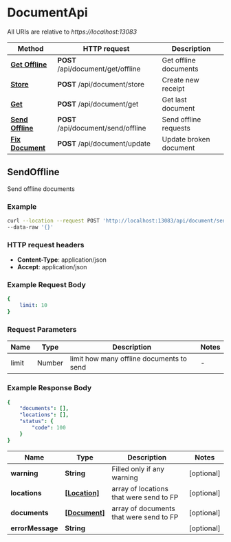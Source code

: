 # DocumentApi

All URIs are relative to *https://localhost:13083*

Method | HTTP request | Description
------------- | ------------- | -------------
[**Get Offline**](DocumentApiGetOffline.md#GetOffline) | **POST** /api/document/get/offline | Get offline documents
[**Store**](DocumentApiStore.md#StoreDocument) | **POST** /api/document/store | Create new receipt
[**Get**](DocumentApiGet.md#GetDocument) | **POST** /api/document/get | Get last document
[**Send Offline**](DocumentApiSendOffline.md#SendOffline) | **POST** /api/document/send/offline | Send offline requests
[**Fix Document**](DocumentApiFix.md#FixDocument) | **POST** /api/document/update | Update broken document


## SendOffline

Send offline documents

### Example

```bash
curl --location --request POST 'http://localhost:13083/api/document/send/offline' \
--data-raw '{}'
```

### HTTP request headers

- **Content-Type**: application/json
- **Accept**: application/json

### Example Request Body

```yaml
{
    limit: 10
}
```

### Request Parameters

Name | Type | Description | Notes
------------ | ------------- | ------------- | -------------
limit | Number | limit how many offline documents to send | -


### Example Response Body

```yaml
{
    "documents": [],
    "locations": [],
    "status": {
        "code": 100
    }
}
```

Name | Type | Description | Notes
------------ | ------------- | ------------- | -------------
**warning** | **String** | Filled only if any warning | [optional]
**locations** | [**[Location]**](Location.md) | array of locations that were send to FP | [optional] 
**documents** | [**[Document]**](Document.md) | array of documents that were send to FP | [optional] 
**errorMessage** | **String** |  | [optional] 